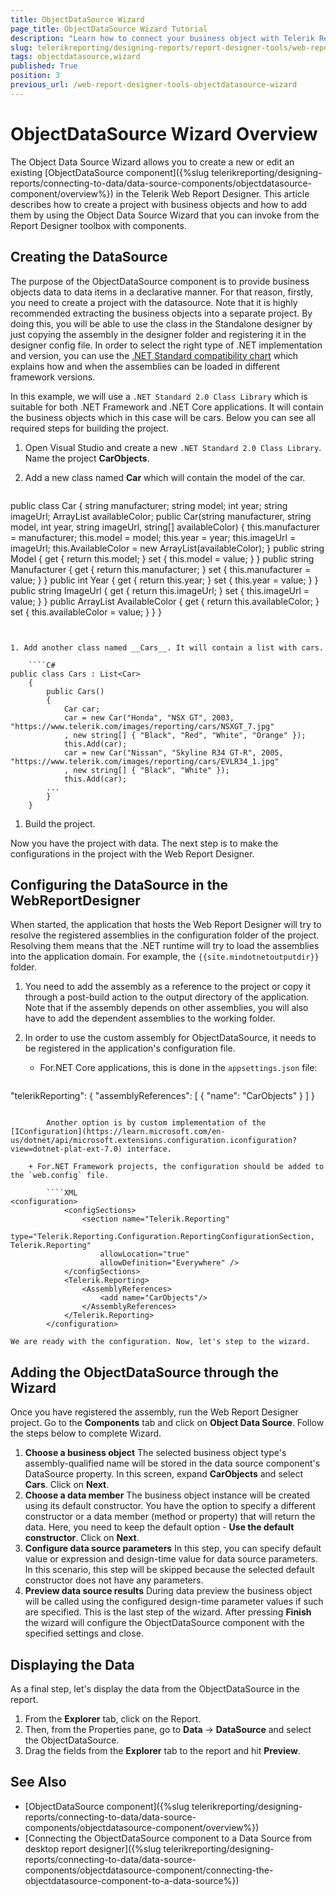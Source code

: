 ```yaml
---
title: ObjectDataSource Wizard
page_title: ObjectDataSource Wizard Tutorial
description: "Learn how to connect your business object with Telerik Reports through the dedicated Web Report Designer's ObjectDataSource Wizard."
slug: telerikreporting/designing-reports/report-designer-tools/web-report-designer/tools/objectdatasource-wizard
tags: objectdatasource,wizard
published: True
position: 3
previous_url: /web-report-designer-tools-objectdatasource-wizard
---
```


# ObjectDataSource Wizard Overview

The Object Data Source Wizard allows you to create a new or edit an existing [ObjectDataSource component]({%slug telerikreporting/designing-reports/connecting-to-data/data-source-components/objectdatasource-component/overview%}) in the Telerik Web Report Designer. This article describes how to create a project with business objects and how to add them by using the  Object Data Source Wizard that you can invoke from the Report Designer toolbox with components.

## Creating the DataSource

The purpose of the ObjectDataSource component is to provide business objects data to data items in a declarative manner. For that reason, firstly, you need to create a project with the datasource. Note that it is highly recommended extracting the business objects into a separate project. By doing this, you will be able to use the class in the Standalone designer by just copying the assembly in the designer folder and registering it in the designer config file. In order to select the right type of .NET implementation and version, you can use the [.NET Standard compatibility chart](https://learn.microsoft.com/en-us/dotnet/standard/net-standard?tabs=net-standard-2-0) which explains how and when the assemblies can be loaded in different framework versions.

In this example, we will use a `.NET Standard 2.0 Class Library` which is suitable for both .NET Framework and .NET Core applications. It will contain the business objects which in this case will be cars. Below you can see all required steps for building the project.

1. Open Visual Studio and create a new `.NET Standard 2.0 Class Library`. Name the project __CarObjects__.
1. Add a new class named __Car__ which will contain the model of the car.

	````C#
public class Car
	{
		string manufacturer;
		string model;
		int year;
		string imageUrl;
		ArrayList availableColor;
		public Car(string manufacturer, string model, int year, string imageUrl, string[] availableColor)
		{
			this.manufacturer = manufacturer;
			this.model = model;
			this.year = year;
			this.imageUrl = imageUrl;
			this.AvailableColor = new ArrayList(availableColor);
		}
		public string Model
		{
			get { return this.model; }
			set { this.model = value; }
		}
		public string Manufacturer
		{
			get { return this.manufacturer; }
			set { this.manufacturer = value; }
		}
		public int Year
		{
			get { return this.year; }
			set { this.year = value; }
		}
		public string ImageUrl
		{
			get { return this.imageUrl; }
			set { this.imageUrl = value; }
		}
		public ArrayList AvailableColor
		{
			get { return this.availableColor; }
			set { this.availableColor = value; }
		}
	}
````


1. Add another class named __Cars__. It will contain a list with cars.

	````C#
public class Cars : List<Car>
	{
		public Cars()
		{
			Car car;
			car = new Car("Honda", "NSX GT", 2003, "https://www.telerik.com/images/reporting/cars/NSXGT_7.jpg"
			, new string[] { "Black", "Red", "White", "Orange" });
			this.Add(car);
			car = new Car("Nissan", "Skyline R34 GT-R", 2005, "https://www.telerik.com/images/reporting/cars/EVLR34_1.jpg"
			, new string[] { "Black", "White" });
			this.Add(car);
		...
		}
	}
````


1. Build the project.

Now you have the project with data. The next step is to make the configurations in the project with the Web Report Designer.

## Configuring the DataSource in the WebReportDesigner

When started, the application that hosts the Web Report Designer will try to resolve the registered assemblies in the configuration folder of the project. Resolving them means that the .NET runtime will try to load the assemblies into the application domain. For example, the `{{site.mindotnetoutputdir}}` folder.

1. You need to add the assembly as a reference to the project or copy it through a post-build action to the output directory of the application. Note that if the assembly depends on other assemblies, you will also have to add the dependent assemblies to the working folder.
1. In order to use the custom assembly for ObjectDataSource, it needs to be registered in the application's configuration file.

	+ For.NET Core applications, this is done in the `appsettings.json` file:

		````JSON
"telerikReporting": {
			"assemblyReferences": [
				{
					"name": "CarObjects"
				}
			]
		}
````

		Another option is by custom implementation of the [IConfiguration](https://learn.microsoft.com/en-us/dotnet/api/microsoft.extensions.configuration.iconfiguration?view=dotnet-plat-ext-7.0) interface.

	+ For.NET Framework projects, the configuration should be added to the `web.config` file.

		````XML
<configuration>
			<configSections>
				<section name="Telerik.Reporting"
					type="Telerik.Reporting.Configuration.ReportingConfigurationSection, Telerik.Reporting"
					allowLocation="true"
					allowDefinition="Everywhere" />
			</configSections>
			<Telerik.Reporting>
				<AssemblyReferences>
					<add name="CarObjects"/>
				</AssemblyReferences>
			</Telerik.Reporting>
		</configuration>
````

	We are ready with the configuration. Now, let's step to the wizard.

## Adding the ObjectDataSource through the Wizard

Once you have registered the assembly, run the Web Report Designer project. Go to the __Components__ tab and click on __Object Data Source__. Follow the steps below to complete Wizard.

1. __Choose a business object__ The selected business object type's assembly-qualified name will be stored in the data source component's DataSource property. In this screen, expand __CarObjects__ and select __Cars__. Click on __Next__.
1. __Choose a data member__ The business object instance will be created using its default constructor. You have the option to specify a different constructor or a data member (method or property) that will return the data. Here, you need to keep the default option - __Use the default constructor__. Click on __Next__.
1. __Configure data source parameters__ In this step, you can specify default value or expression and design-time value for data source parameters. In this scenario, this step will be skipped because the selected default constructor does not have any parameters.
1. __Preview data source results__ During data preview the business object will be called using the configured design-time parameter values if such are specified. This is the last step of the wizard. After pressing __Finish__ the wizard will configure the ObjectDataSource component with the specified settings and close.

## Displaying the Data

As a final step, let's display the data from the ObjectDataSource in the report.

1. From the __Explorer__ tab, click on the Report.
1. Then, from the Properties pane, go to __Data__ -> __DataSource__ and select the ObjectDataSource.
1. Drag the fields from the __Explorer__ tab to the report and hit  __Preview__.

## See Also

* [ObjectDataSource component]({%slug telerikreporting/designing-reports/connecting-to-data/data-source-components/objectdatasource-component/overview%})
* [Connecting the ObjectDataSource component to a Data Source from desktop report designer]({%slug telerikreporting/designing-reports/connecting-to-data/data-source-components/objectdatasource-component/connecting-the-objectdatasource-component-to-a-data-source%})
